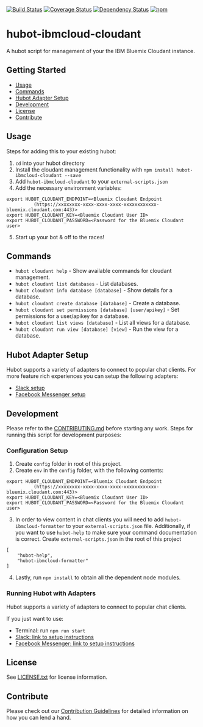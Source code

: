 [![Build Status](https://travis-ci.org/ibm-cloud-solutions/hubot-ibmcloud-cloudant.svg?branch=master)](https://travis-ci.org/ibm-cloud-solutions/hubot-ibmcloud-cloudant)
[![Coverage Status](https://coveralls.io/repos/github/ibm-cloud-solutions/hubot-ibmcloud-cloudant/badge.svg?branch=cleanup)](https://coveralls.io/github/ibm-cloud-solutions/hubot-ibmcloud-cloudant?branch=master)
[![Dependency Status](https://dependencyci.com/github/ibm-cloud-solutions/hubot-ibmcloud-cloudant/badge)](https://dependencyci.com/github/ibm-cloud-solutions/hubot-ibmcloud-cloudant)
[![npm](https://img.shields.io/npm/v/hubot-ibmcloud-cloudant.svg?maxAge=2592000)](https://www.npmjs.com/package/hubot-ibmcloud-cloudant)

# hubot-ibmcloud-cloudant

A hubot script for management of your the IBM Bluemix Cloudant instance.

## Getting Started
* [Usage](#usage)
* [Commands](#commands)
* [Hubot Adapter Setup](#hubot-adapter-setup)
* [Development](#development)
* [License](#license)
* [Contribute](#contribute)

## Usage

Steps for adding this to your existing hubot:

1. `cd` into your hubot directory
2. Install the cloudant management functionality with `npm install hubot-ibmcloud-cloudant --save`
3. Add `hubot-ibmcloud-cloudant` to your `external-scripts.json`
4. Add the necessary environment variables:
```
export HUBOT_CLOUDANT_ENDPOINT=<Bluemix Cloudant Endpoint 
          (https://xxxxxxxx-xxxx-xxxx-xxxx-xxxxxxxxxxxx-bluemix.cloudant.com:443)>
export HUBOT_CLOUDANT_KEY=<Bluemix Cloudant User ID>
export HUBOT_CLOUDANT_PASSWORD=<Password for the Bluemix Cloudant user>
```

5. Start up your bot & off to the races!

## Commands <a id="commands"></a>
- `hubot cloudant help` - Show available commands for cloudant management.
- `hubot cloudant list databases` - List databases.
- `hubot cloudant info database [database]` - Show details for a database.
- `hubot cloudant create database [database]` - Create a database.
- `hubot cloudant set permissions [database] [user/apikey]` - Set permissions for a user/apikey for a database.
- `hubot cloudant list views [database]` - List all views for a database.
- `hubot cloudant run view [database] [view]` - Run the view for a database.

## Hubot Adapter Setup

Hubot supports a variety of adapters to connect to popular chat clients.  For more feature rich experiences you can setup the following adapters:
- [Slack setup](https://github.com/ibm-cloud-solutions/hubot-ibmcloud-cloudant/blob/master/docs/adapters/slack.md)
- [Facebook Messenger setup](https://github.com/ibm-cloud-solutions/hubot-ibmcloud-cloudant/blob/master/docs/adapters/facebook.md)

## Development

Please refer to the [CONTRIBUTING.md](https://github.com/ibm-cloud-solutions/hubot-ibmcloud-cloudant/blob/master/CONTRIBUTING.md) before starting any work.  Steps for running this script for development purposes:

### Configuration Setup

1. Create `config` folder in root of this project.
2. Create `env` in the `config` folder, with the following contents:
```
export HUBOT_CLOUDANT_ENDPOINT=<Bluemix Cloudant Endpoint 
          (https://xxxxxxxx-xxxx-xxxx-xxxx-xxxxxxxxxxxx-bluemix.cloudant.com:443)>
export HUBOT_CLOUDANT_KEY=<Bluemix Cloudant User ID>
export HUBOT_CLOUDANT_PASSWORD=<Password for the Bluemix Cloudant user>
```
3. In order to view content in chat clients you will need to add `hubot-ibmcloud-formatter` to your `external-scripts.json` file. Additionally, if you want to use `hubot-help` to make sure your command documentation is correct. Create `external-scripts.json` in the root of this project
```
[
    "hubot-help",
    "hubot-ibmcloud-formatter"
]
```
4. Lastly, run `npm install` to obtain all the dependent node modules.

### Running Hubot with Adapters

Hubot supports a variety of adapters to connect to popular chat clients.

If you just want to use:
 - Terminal: run `npm run start`
 - [Slack: link to setup instructions](https://github.com/ibm-cloud-solutions/hubot-ibmcloud-cloudant/blob/master/docs/adapters/slack.md)
 - [Facebook Messenger: link to setup instructions](https://github.com/ibm-cloud-solutions/hubot-ibmcloud-cloudant/blob/master/docs/adapters/facebook.md)


## License

See [LICENSE.txt](https://github.com/ibm-cloud-solutions/hubot-ibmcloud-cloudant/blob/master/LICENSE.txt) for license information.

## Contribute

Please check out our [Contribution Guidelines](https://github.com/ibm-cloud-solutions/hubot-ibmcloud-cloudant/blob/master/CONTRIBUTING.md) for detailed information on how you can lend a hand.
